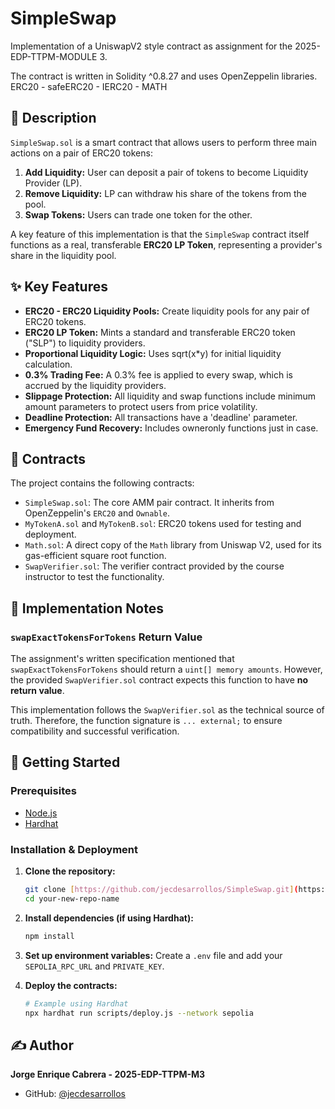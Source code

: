 # SimpleSwap
Implementation of a UniswapV2 style contract as assignment for the 2025-EDP-TTPM-MODULE 3. 

The contract is written in Solidity ^0.8.27 and uses OpenZeppelin libraries. ERC20 - safeERC20 - IERC20 - MATH 

## 📜 Description

`SimpleSwap.sol` is a smart contract that allows users to perform three main actions on a pair of ERC20 tokens:
1.  **Add Liquidity:** User can deposit a pair of tokens to become Liquidity Provider (LP).
2.  **Remove Liquidity:** LP can withdraw his share of the tokens from the pool.
3.  **Swap Tokens:** Users can trade one token for the other.

A key feature of this implementation is that the `SimpleSwap` contract itself functions as a real, transferable **ERC20 LP Token**, representing a provider's share in the liquidity pool.

## ✨ Key Features

-   **ERC20 - ERC20 Liquidity Pools:** Create liquidity pools for any pair of ERC20 tokens.
-   **ERC20 LP Token:** Mints a standard and transferable ERC20 token ("SLP") to liquidity providers.
-   **Proportional Liquidity Logic:** Uses sqrt(x*y) for initial liquidity calculation.
-   **0.3% Trading Fee:** A 0.3% fee is applied to every swap, which is accrued by the liquidity providers.
-   **Slippage Protection:** All liquidity and swap functions include minimum amount parameters to protect users from price volatility.
-   **Deadline Protection:** All transactions have a 'deadline' parameter.
-   **Emergency Fund Recovery:** Includes owneronly functions just in case.

## 📁 Contracts

The project contains the following contracts:

-   `SimpleSwap.sol`: The core AMM pair contract. It inherits from OpenZeppelin's `ERC20` and `Ownable`.
-   `MyTokenA.sol` and `MyTokenB.sol`: ERC20 tokens used for testing and deployment.
-   `Math.sol`: A direct copy of the `Math` library from Uniswap V2, used for its gas-efficient square root function.
-   `SwapVerifier.sol`: The verifier contract provided by the course instructor to test the functionality.

## 📝 Implementation Notes

### `swapExactTokensForTokens` Return Value

The assignment's written specification mentioned that `swapExactTokensForTokens` should return a `uint[] memory amounts`. However, the provided `SwapVerifier.sol` contract expects this function to have **no return value**.

This implementation follows the `SwapVerifier.sol` as the technical source of truth. Therefore, the function signature is `... external;` to ensure compatibility and successful verification.

## 🚀 Getting Started

### Prerequisites
-   [Node.js](https://nodejs.org/en/)
-   [Hardhat](https://hardhat.org/)

### Installation & Deployment

1.  **Clone the repository:**
    ```sh
    git clone [https://github.com/jecdesarrollos/SimpleSwap.git](https://github.com/jecdesarrollos/SimpleSwap.git)
    cd your-new-repo-name
    ```

2.  **Install dependencies (if using Hardhat):**
    ```sh
    npm install
    ```

3.  **Set up environment variables:**
    Create a `.env` file and add your `SEPOLIA_RPC_URL` and `PRIVATE_KEY`.

4.  **Deploy the contracts:**
    ```sh
    # Example using Hardhat
    npx hardhat run scripts/deploy.js --network sepolia
    ```

## ✍️ Author

**Jorge Enrique Cabrera - 2025-EDP-TTPM-M3**

-   GitHub: [@jecdesarrollos](https://github.com/jecdesarrollos)

